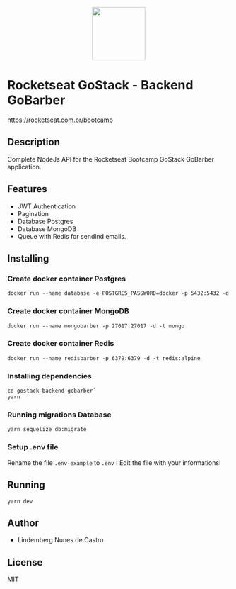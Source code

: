 <p align="center">
<a href="https://rocketseat.com.br/bootcamp" alt="Bootcamp Rocketseat">
  <img src="https://skylab.rocketseat.com.br/api/files/1560759053914.svg" height="120px"></a></p>

# Rocketseat GoStack - Backend GoBarber

https://rocketseat.com.br/bootcamp

## Description

Complete NodeJs API for the Rocketseat Bootcamp GoStack GoBarber application.

## Features

- JWT Authentication
- Pagination
- Database Postgres
- Database MongoDB
- Queue with Redis for sendind emails.

## Installing

### Create docker container Postgres

`docker run --name database -e POSTGRES_PASSWORD=docker -p 5432:5432 -d`

### Create docker container MongoDB

`docker run --name mongobarber -p 27017:27017 -d -t mongo`

### Create docker container Redis

`docker run --name redisbarber -p 6379:6379 -d -t redis:alpine`

### Installing dependencies

```
cd gostack-backend-gobarber`
yarn
```

### Running migrations Database

`yarn sequelize db:migrate`

### Setup .env file

Rename the file `.env-example` to `.env` !
Edit the file with your informations!

## Running

`yarn dev`

## Author

- Lindemberg Nunes de Castro

## License

MIT
